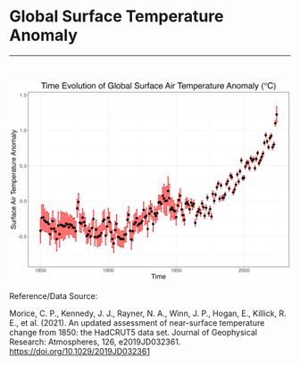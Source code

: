 # Global Surface Temperature Anomaly
---

<br/>

![](./global_surface_temperature_anomaly.png)

Reference/Data Source:

Morice, C. P., Kennedy, J. J., Rayner, N. A., Winn, J. P., Hogan, E., Killick, R. E., et al. (2021). An updated assessment of near-surface temperature change from 1850: the HadCRUT5 data set. Journal of Geophysical Research: Atmospheres, 126, e2019JD032361. https://doi.org/10.1029/2019JD032361

